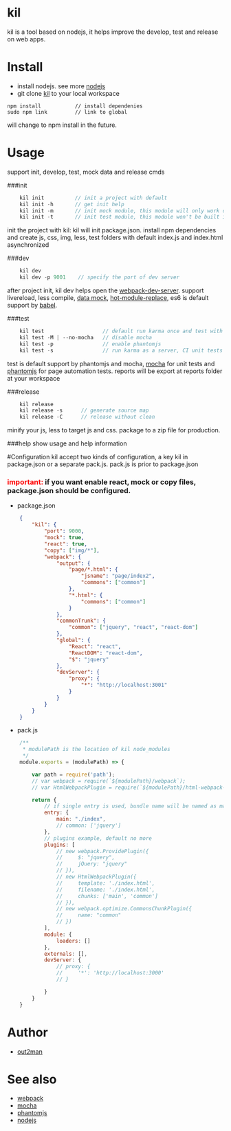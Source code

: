 # kil
kil is a tool based on nodejs, it helps improve the develop, test and release on web apps.

# Install
*  install nodejs. see more [nodejs](https://nodejs.org)
*  git clone [kil](https://github.com/lovelypig5/kil.git) to your local workspace

```node
npm install           // install dependenies
sudo npm link         // link to global
```
will change to npm install in the future.

# Usage
  support init, develop, test, mock data and release cmds

###init
```javascript
    kil init          // init a project with default
    kil init -h       // get init help
    kil init -m       // init mock module, this module will only work on development
    kil init -t       // init test module, this module won't be built into bundle on release
```
init the project with kil:
kil will init package.json. install npm dependencies and create js, css, img, less, test folders with default index.js and index.html asynchronized

###dev
```javascript
    kil dev
    kil dev -p 9001    // specify the port of dev server
```
after project init, kil dev helps open the [webpack-dev-server](https://webpack.github.io/docs/webpack-dev-server.html).
support livereload, less compile, [data mock](https://github.com/nuysoft/Mock), [hot-module-replace](https://webpack.github.io/docs/hot-module-replacement.html), es6 is default support by [babel](https://babeljs.io/).

###test
```javascript
    kil test                   // default run karma once and test with mocha framework
    kil test -M | --no-mocha   // disable mocha
    kil test -p                // enable phantomjs
    kil test -s                // run karma as a server, CI unit tests
```
test is default support by phantomjs and mocha, [mocha](https://mochajs.org/) for unit tests and [phantomjs](http://phantomjs.org/) for page automation tests.
reports will be export at reports folder at your workspace

###release
```javascript
    kil release
    kil release -s      // generate source map
    kil release -C      // release without clean
```
minify your js, less to target js and css. package to a zip file for production.

###help
show usage and help information

#Configuration
kil accept two kinds of configuration, a key kil in package.json or a separate pack.js. pack.js is prior to package.json
<h3><font color="red" size="">important:</font> if you want enable react, mock or copy files, package.json should be configured.</h3>

* package.json

```json
    {
        "kil": {
            "port": 9000,
            "mock": true,
            "react": true,
            "copy": ["img/*"],
            "webpack": {
                "output": {
                    "page/*.html": {
                        "jsname": "page/index2",
                        "commons": ["common"]
                    },
                    "*.html": {
                        "commons": ["common"]
                    }
                },
                "commonTrunk": {
                    "common": ["jquery", "react", "react-dom"]
                },
                "global": {
                    "React": "react",
                    "ReactDOM": "react-dom",
                    "$": "jquery"
                },
                "devServer": {
                    "proxy": {
                        "*": "http://localhost:3001"
                    }
                }
            }
        }
    }
```

* pack.js

```javascript
    /**
     * modulePath is the location of kil node_modules
     */
    module.exports = (modulePath) => {

        var path = require('path');
        // var webpack = require(`${modulePath}/webpack`);
        // var HtmlWebpackPlugin = require(`${modulePath}/html-webpack-plugin`);

        return {
            // if single entry is used, bundle name will be named as main.js
            entry: {
                main: "./index",
                // common: ['jquery']
            },
            // plugins example, default no more
            plugins: [
                // new webpack.ProvidePlugin({
                //     $: "jquery",
                //     jQuery: "jquery"
                // }),
                // new HtmlWebpackPlugin({
                //     template: './index.html',
                //     filename: './index.html',
                //     chunks: ['main', 'common']
                // }),
                // new webpack.optimize.CommonsChunkPlugin({
                //     name: "common"
                // })
            ],
            module: {
                loaders: []
            },
            externals: [],
            devServer: {
                // proxy: {
                //     '*': 'http://localhost:3000'
                // }

            }
        }
    }

```

# Author
* [out2man](http:/www.out2man.com)

# See also
* [webpack](https://webpack.github.io/)
* [mocha](https://mochajs.org/)
* [phantomjs](http://phantomjs.org/)
* [nodejs](https://nodejs.org)